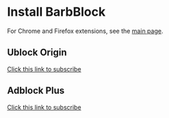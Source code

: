 # Install BarbBlock

For Chrome and Firefox extensions, see the [main page](https://paulgb.github.io/BarbBlock/).

## Ublock Origin

[Click this link to subscribe](ubo:subscribe?location=https://paulgb.github.io/BarbBlock/blacklists/ublock-origin.txt&title=BarbBlock)

## Adblock Plus

[Click this link to subscribe](abp:subscribe?location=https://paulgb.github.io/BarbBlock/blacklists/adblock-plus.txt&title=BarbBlock)
